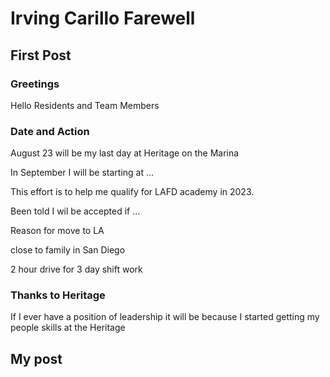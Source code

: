 # Irving Carillo Farewell

## First Post

### Greetings

Hello Residents and Team Members

### Date and Action

August 23 will be my last day at Heritage on the Marina

In September I will be starting at ...

This effort is to help me qualify for LAFD academy in 2023.

Been told I wil be accepted if ...

Reason for move to LA

close to family in San Diego

2 hour drive for 3 day shift work

### Thanks to Heritage

If I ever have a position of leadership it will be because I started getting my people skills at the Heritage


## My post


